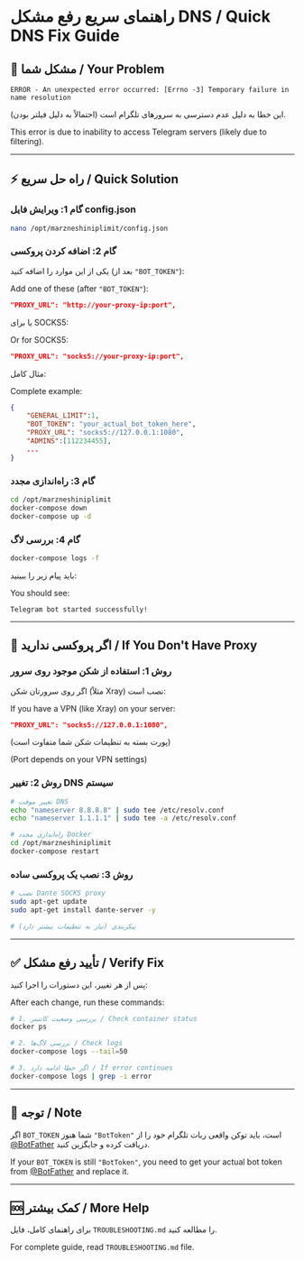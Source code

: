 # راهنمای سریع رفع مشکل DNS / Quick DNS Fix Guide

## 🚨 مشکل شما / Your Problem

```
ERROR - An unexpected error occurred: [Errno -3] Temporary failure in name resolution
```

این خطا به دلیل عدم دسترسی به سرورهای تلگرام است (احتمالاً به دلیل فیلتر بودن).

This error is due to inability to access Telegram servers (likely due to filtering).

---

## ⚡ راه حل سریع / Quick Solution

### گام 1: ویرایش فایل config.json

```bash
nano /opt/marzneshiniplimit/config.json
```

### گام 2: اضافه کردن پروکسی

یکی از این موارد را اضافه کنید (بعد از `"BOT_TOKEN"`):

Add one of these (after `"BOT_TOKEN"`):

```json
"PROXY_URL": "http://your-proxy-ip:port",
```

یا برای SOCKS5:

Or for SOCKS5:

```json
"PROXY_URL": "socks5://your-proxy-ip:port",
```

مثال کامل:

Complete example:

```json
{
    "GENERAL_LIMIT":1,
    "BOT_TOKEN": "your_actual_bot_token_here",
    "PROXY_URL": "socks5://127.0.0.1:1080",
    "ADMINS":[112234455],
    ...
}
```

### گام 3: راه‌اندازی مجدد

```bash
cd /opt/marzneshiniplimit
docker-compose down
docker-compose up -d
```

### گام 4: بررسی لاگ

```bash
docker-compose logs -f
```

باید پیام زیر را ببینید:

You should see:

```
Telegram bot started successfully!
```

---

## 🔧 اگر پروکسی ندارید / If You Don't Have Proxy

### روش 1: استفاده از شکن موجود روی سرور

اگر روی سرورتان شکن (مثلاً Xray) نصب است:

If you have a VPN (like Xray) on your server:

```json
"PROXY_URL": "socks5://127.0.0.1:1080",
```

(پورت بسته به تنظیمات شکن شما متفاوت است)

(Port depends on your VPN settings)

### روش 2: تغییر DNS سیستم

```bash
# تغییر موقت DNS
echo "nameserver 8.8.8.8" | sudo tee /etc/resolv.conf
echo "nameserver 1.1.1.1" | sudo tee -a /etc/resolv.conf

# راه‌اندازی مجدد Docker
cd /opt/marzneshiniplimit
docker-compose restart
```

### روش 3: نصب یک پروکسی ساده

```bash
# نصب Dante SOCKS proxy
sudo apt-get update
sudo apt-get install dante-server -y

# پیکربندی (نیاز به تنظیمات بیشتر دارد)
```

---

## ✅ تأیید رفع مشکل / Verify Fix

پس از هر تغییر، این دستورات را اجرا کنید:

After each change, run these commands:

```bash
# 1. بررسی وضعیت کانتینر / Check container status
docker ps

# 2. بررسی لاگ‌ها / Check logs
docker-compose logs --tail=50

# 3. اگر خطا ادامه دارد / If error continues
docker-compose logs | grep -i error
```

---

## 📝 توجه / Note

اگر `BOT_TOKEN` شما هنوز `"BotToken"` است، باید توکن واقعی ربات تلگرام خود را از [@BotFather](https://t.me/BotFather) دریافت کرده و جایگزین کنید.

If your `BOT_TOKEN` is still `"BotToken"`, you need to get your actual bot token from [@BotFather](https://t.me/BotFather) and replace it.

---

## 🆘 کمک بیشتر / More Help

برای راهنمای کامل، فایل `TROUBLESHOOTING.md` را مطالعه کنید.

For complete guide, read `TROUBLESHOOTING.md` file.


